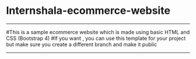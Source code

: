 # Internshala-ecommerce-website
---

#This is a sample ecommerce website which is made using basic HTML and CSS (Bootstrap 4)
#If you want , you can use this template for your project but make sure you create a different branch and make it public

---
